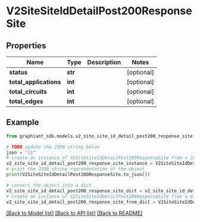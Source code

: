 # V2SiteSiteIdDetailPost200ResponseSite


## Properties

Name | Type | Description | Notes
------------ | ------------- | ------------- | -------------
**status** | **str** |  | [optional] 
**total_applications** | **int** |  | [optional] 
**total_circuits** | **int** |  | [optional] 
**total_edges** | **int** |  | [optional] 

## Example

```python
from graphiant_sdk.models.v2_site_site_id_detail_post200_response_site import V2SiteSiteIdDetailPost200ResponseSite

# TODO update the JSON string below
json = "{}"
# create an instance of V2SiteSiteIdDetailPost200ResponseSite from a JSON string
v2_site_site_id_detail_post200_response_site_instance = V2SiteSiteIdDetailPost200ResponseSite.from_json(json)
# print the JSON string representation of the object
print(V2SiteSiteIdDetailPost200ResponseSite.to_json())

# convert the object into a dict
v2_site_site_id_detail_post200_response_site_dict = v2_site_site_id_detail_post200_response_site_instance.to_dict()
# create an instance of V2SiteSiteIdDetailPost200ResponseSite from a dict
v2_site_site_id_detail_post200_response_site_from_dict = V2SiteSiteIdDetailPost200ResponseSite.from_dict(v2_site_site_id_detail_post200_response_site_dict)
```
[[Back to Model list]](../README.md#documentation-for-models) [[Back to API list]](../README.md#documentation-for-api-endpoints) [[Back to README]](../README.md)


